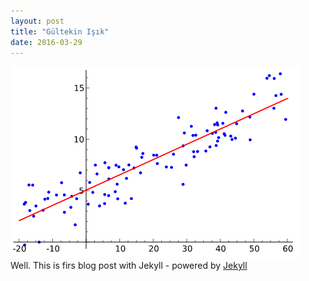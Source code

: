 ```yaml
---
layout: post
title: "Gültekin Işık"
date: 2016-03-29
---
```

<style>
caption {
    caption-side: bottom;
}
</style>
<img src="/img/linear_regression.png/" caption="resim altı"><br />
Well. This is firs blog post with Jekyll - powered by [Jekyll](http://jekyllrb.com) 
